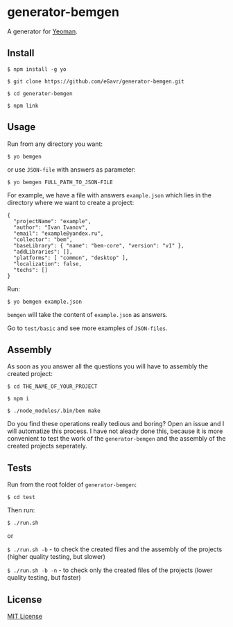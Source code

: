 # generator-bemgen

A generator for [Yeoman](http://yeoman.io).

## Install

```
$ npm install -g yo

$ git clone https://github.com/eGavr/generator-bemgen.git

$ cd generator-bemgen

$ npm link
```

## Usage

Run from any directory you want:

```
$ yo bemgen
```

or use ```JSON-file``` with answers as parameter:

```
$ yo bemgen FULL_PATH_TO_JSON-FILE
```

For example, we have a file with answers ```example.json``` which lies in the directory where we want to create a project:

```
{
  "projectName": "example",
  "author": "Ivan Ivanov",
  "email": "example@yandex.ru",
  "collector": "bem",
  "baseLibrary": { "name": "bem-core", "version": "v1" },
  "addLibraries": [],
  "platforms": [ "common", "desktop" ],
  "localization": false,
  "techs": []
}
```

Run:

```
$ yo bemgen example.json
```

```bemgen``` will take the content of ```example.json``` as answers.

Go to ```test/basic``` and see more examples of ```JSON-files```.

## Assembly

As soon as you answer all the questions you will have to assembly the created project:

```
$ cd THE_NAME_OF_YOUR_PROJECT

$ npm i

$ ./node_modules/.bin/bem make
```

Do you find these operations really tedious and boring? Open an issue and I will automatize this process.
I have not aleady done this, because it is more convenient to test the work of the ```generator-bemgen``` and the assembly of the created projects seperately.

## Tests

Run from the root folder of ```generator-bemgen```:

```
$ cd test
```

Then run:

```
$ ./run.sh
```

or

```$ ./run.sh -b``` - to check the created files and the assembly of the projects (higher quality testing, but slower)

```$ ./run.sh -b -n``` - to check only the created files of the projects (lower quality testing, but faster)

## License

[MIT License](http://en.wikipedia.org/wiki/MIT_License)
